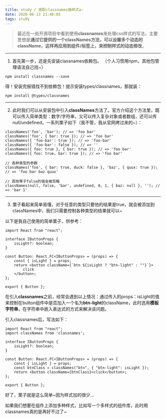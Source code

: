```yaml
---
title: study / 搭配classnames搞样式a~
date: 2020-06-13 21:40:03
tags: study
---
```


> 最近在一些开源项目中看到使用**classnames**来处理css样式的写法，主要思想是**通过它提供的一个classNames方法，可以设置多个动态的className，这样再应用到组件/标签上，来控制样式的动态修改**。


---


1. 首先第一步，还是先安装classnames依赖包。 （个人习惯用npm，其他包管理语法自己找~）

`npm install classnames --save`


得！安装完报错找不到依赖包！提示安装types/classnames，那就装：

`npm install @types/classnames`

---

2. 此时我们可以从安装包中引入**classNames**方法了。官方介绍这个方法里，既可以传入简单类型：数字/字符串，又可以传入复杂对象或者数组，还可以传null/undefined，一系列栗子如下（我不管，我从官网拷过来的~）：


```
classNames('foo', 'bar'); // => 'foo bar'
classNames('foo', { bar: true }); // => 'foo bar'
classNames({ 'foo-bar': true }); // => 'foo-bar'
classNames({ 'foo-bar': false }); // => ''
classNames({ foo: true }, { bar: true }); // => 'foo bar'
classNames({ foo: true, bar: true }); // => 'foo bar'
 
// 各种类型的参数
classNames('foo', { bar: true, duck: false }, 'baz', { quux: true }); // => 'foo bar baz quux'
 
// 其他等于false的值会被忽略
classNames(null, false, 'bar', undefined, 0, 1, { baz: null }, ''); // => 'bar 1'
```

---

3. 栗子看起来简单易懂，对于任意的类型只要他的结果是true，就会被添加到classNames中，我们只需要控制各种类型的结果就可以~

以下是我自己使用的简单栗子，供参考：

```
import React from "react";

interface IButtonProps {
    isLight?: boolean;
}

const Button: React.FC<IButtonProps> = (props) => {
    const { isLight } = props;
    return <button className={`btn ${isLight ? "btn-light" : ""}`}>
        click
    </button>;
};

export { Button };
```
在引入**classnames**之前，经常会遇到以上情况：通过传入的props：isLight的值来控制在button组件中是否加入一个名为**btn-light**的className，此时选用**模板字符串**，在字符串中嵌入表达式的方式来解决该问题。

引入classnames后，写法如下：

```
import React from "react";
import classNames from 'classnames';

interface IButtonProps {
    isLight?: boolean;
}

const Button: React.FC<IButtonProps> = (props) => {
    const { isLight } = props;
    const btnClass = classNames("btn", { "btn-light": isLight });
    return <button className={btnClass}>click</button>;
};

export { Button };
```


好了，栗子就是这么简单~因为样式加的很少...

如果我们想要在组件上添加多种样式，比如写一个多样式的组件库，此时用classnames真的是再好不过了~

